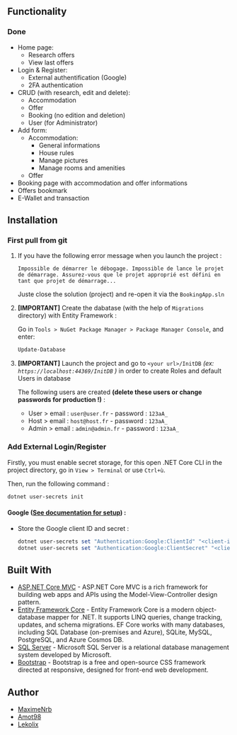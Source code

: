 ## Functionality
### Done
- Home page:
  - Research offers
  - View last offers
- Login & Register:
  - External authentification (Google)
  - 2FA authentication
- CRUD (with research, edit and delete):
  - Accommodation   
  - Offer
  - Booking (no edition and deletion)
  - User (for Administrator) 
- Add form:
  - Accommodation:
    - General informations
    - House rules
    - Manage pictures
    - Manage rooms and amenities 
  - Offer
- Booking page with accommodation and offer informations
- Offers bookmark
- E-Wallet and transaction

## Installation

### First pull from git
1. If you have the following error message when you launch the project : 
    ```
    Impossible de démarrer le débogage. Impossible de lance le projet de démarrage. Assurez-vous que le projet approprié est défini en tant que projet de démarrage... 
    ```
    Juste close the solution (project) and re-open it via the ` BookingApp.sln `

2. **[IMPORTANT]** Create the dabatase (with the help of ` Migrations ` directory) with Entity Framework :

    Go in ` Tools > NuGet Package Manager > Package Manager Console `, and enter:
    ```powershell
    Update-Database
    ```
    
3. **[IMPORTANT]** Launch the project and go to ` <your url>/InitDB ` *(ex: ` https://localhost:44369/InitDB ` )* in order to create Roles and default Users in database

    The following users are created **(delete these users or change passwords for production !)** :
    
    - User > email : ` user@user.fr ` - password : ` 123aA_ `
    - Host > email : ` host@host.fr ` - password : ` 123aA_ `
    - Admin > email : ` admin@admin.fr ` - password : ` 123aA_ `

### Add External Login/Register
Firstly, you must enable secret storage, for this open .NET Core CLI in the project directory, go in ` View > Terminal ` or use ` Ctrl+ù `.

Then, run the following command : 
```powershell
dotnet user-secrets init 
```

#### Google ([See documentation for setup](https://docs.microsoft.com/en-us/aspnet/core/security/authentication/social/google-logins?view=aspnetcore-5.0)) :
* Store the Google client ID and secret :
    
    ```powershell
    dotnet user-secrets set "Authentication:Google:ClientId" "<client-id>"
    dotnet user-secrets set "Authentication:Google:ClientSecret" "<client-secret>"
    ```
        
## Built With
- [ASP.NET Core MVC](https://docs.microsoft.com/en-us/aspnet/core/mvc/overview?view=aspnetcore-5.0) - ASP.NET Core MVC is a rich framework for building web apps and APIs using the Model-View-Controller design pattern.
- [Entity Framework Core](https://docs.microsoft.com/en-us/ef/core/) - Entity Framework Core is a modern object-database mapper for .NET. It supports LINQ queries, change tracking, updates, and schema migrations. EF Core works with many databases, including SQL Database (on-premises and Azure), SQLite, MySQL, PostgreSQL, and Azure Cosmos DB.
- [SQL Server](https://www.microsoft.com/en-us/sql-server/sql-server-downloads) - Microsoft SQL Server is a relational database management system developed by Microsoft.
- [Bootstrap](https://getbootstrap.com/) - Bootstrap is a free and open-source CSS framework directed at responsive, designed for front-end web development.


## Author
- [MaximeNrb](https://github.com/maximenrb)
- [Amot98](https://github.com/Amot98)
- [Lekolix](https://github.com/Lekolix)
